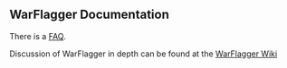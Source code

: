 ## WarFlagger Documentation

There is a [FAQ](/faq/).

Discussion of WarFlagger in depth can be found at the [WarFlagger Wiki](https://github.com/BnMcGn/warflagger/wiki/)
